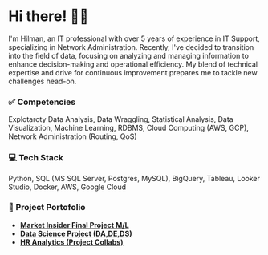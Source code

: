 # Hi there! 👋🏼

I'm Hilman, an IT professional with over 5 years of experience in IT Support, specializing in Network Administration. Recently, I've decided to transition into the field of data, focusing on analyzing and managing information to enhance decision-making and operational efficiency. My blend of technical expertise and drive for continuous improvement prepares me to tackle new challenges head-on.


### ✅ Competencies

Explotaroty Data Analysis, Data Wraggling, Statistical Analysis, Data Visualization, Machine Learning, RDBMS, Cloud Computing (AWS, GCP), Network Administration (Routing, QoS)


### 💻 Tech Stack

Python, SQL (MS SQL Server, Postgres, MySQL), BigQuery, Tableau, Looker Studio, Docker, AWS, Google Cloud


### 📂 Project Portofolio

- [**Market Insider Final Project M/L**](https://github.com/hilmanman92/Final-Project-Market-Insider)
- [**Data Science Project (DA,DE,DS)**](https://github.com/hilmanman92/Data-Science-Project)
- [**HR Analytics (Project Collabs)**](https://github.com/hilmanman92/HR-Analytics)
